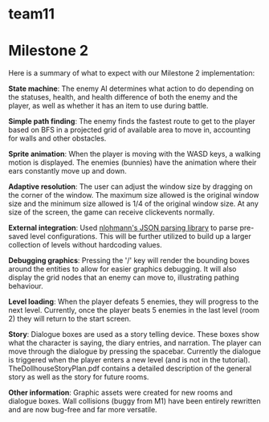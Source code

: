 # team11

# Milestone 2
Here is a summary of what to expect with our Milestone 2 implementation:

**State machine**: The enemy AI determines what action to do depending on the statuses, health, and health difference of both the enemy and the player, as well as whether it has an item to use during battle.

**Simple path finding**:
The enemy finds the fastest route to get to the player based on BFS in a projected grid of available area to move in, accounting for walls and other obstacles. 

**Sprite animation**:
When the player is moving with the WASD keys, a walking motion is displayed. The enemies (bunnies) have the animation where their ears constantly move up and down. 

**Adaptive resolution**:
The user can adjust the window size by dragging on the corner of the window. The maximum size allowed is the original window size and the minimum size allowed is 1/4 of the original window size. At any size of the screen, the game can receive clickevents normally. 

**External integration**: Used [nlohmann's JSON parsing library](https://github.com/nlohmann/json) to parse pre-saved level configurations.  This will be further utilized to build up a larger collection of levels without hardcoding values.

**Debugging graphics**:
Pressing the '/' key will render the bounding boxes around the entities to allow for easier graphics debugging. It will also display the grid nodes that an enemy can move to, illustrating pathing behaviour.

**Level loading**:
When the player defeats 5 enemies, they will progress to the next level. Currently, once the player beats 5 enemies in the last level (room 2) they will return to the start screen. 

**Story**:
Dialogue boxes are used as a story telling device. These boxes show what the character is saying, the diary entries, and narration. The player can move through the dialogue by pressing the spacebar. Currently the dialogue is triggered when the player enters a new level (and is not in the tutorial). TheDollhouseStoryPlan.pdf contains a detailed description of the general story as well as the story for future rooms. 

**Other information**:
Graphic assets were created for new rooms and dialogue boxes. 
Wall collisions (buggy from M1) have been entirely rewritten and are now bug-free and far more versatile. 
